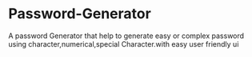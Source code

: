 # Password-Generator
A password Generator that help to generate easy or complex password using character,numerical,special Character.with easy user friendly ui 
